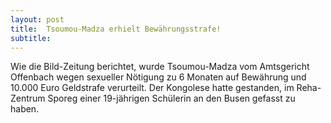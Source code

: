 ```yaml
---
layout: post
title:  Tsoumou-Madza erhielt Bewährungsstrafe!
subtitle:  
---
```


Wie die Bild-Zeitung berichtet, wurde Tsoumou-Madza vom Amtsgericht Offenbach wegen sexueller Nötigung zu 6 Monaten auf Bewährung und 10.000 Euro Geldstrafe verurteilt. Der Kongolese hatte gestanden, im Reha-Zentrum Sporeg einer 19-jährigen Schülerin an den Busen gefasst zu haben. 



